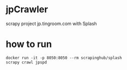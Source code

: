 # jpCrawler
scrapy project jp.tingroom.com with Splash
# how to run
```
docker run -it -p 8050:8050 --rm scrapinghub/splash
scrapy crawl jpspd
```